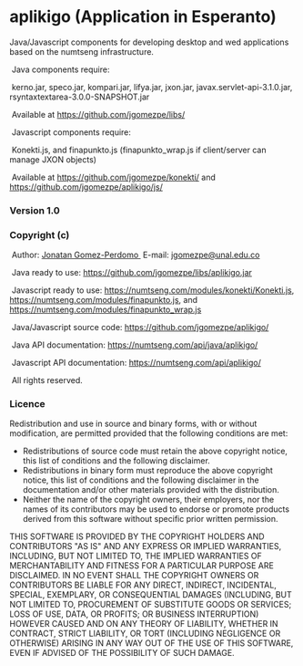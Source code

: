 # aplikigo (Application in Esperanto)
Java/Javascript components for developing desktop and wed applications based on the numtseng infrastructure. 

&nbsp;Java components require:

&nbsp;kerno.jar, speco.jar, kompari.jar, lifya.jar, jxon.jar, javax.servlet-api-3.1.0.jar, rsyntaxtextarea-3.0.0-SNAPSHOT.jar

&nbsp;Available at <A HREF="https://github.com/jgomezpe/libs/">https://github.com/jgomezpe/libs/</A>

&nbsp;Javascript components require:

&nbsp;Konekti.js, and finapunkto.js (finapunkto_wrap.js if client/server can manage JXON objects)

&nbsp;Available at <A HREF="https://github.com/jgomezpe/konekti/">https://github.com/jgomezpe/konekti/</A>
and <A HREF="https://github.com/jgomezpe/aplikigo/js/">https://github.com/jgomezpe/aplikigo/js/</A>

<h3>Version 1.0</h3>
<h3>Copyright (c)</h3>
&nbsp;Author: <A HREF="https://disi.unal.edu.co/~jgomezpe/"> Jonatan Gomez-Perdomo </A>
&nbsp;E-mail: <A HREF="mailto:jgomezpe@unal.edu.co">jgomezpe@unal.edu.co</A>

&nbsp;Java ready to use: <A HREF="https://github.com/jgomezpe/libs/kompari.jar">https://github.com/jgomezpe/libs/aplikigo.jar</A>

&nbsp;Javascript ready to use: <A HREF="https://numtseng.com/modules/konekti/Konekti.js">https://numtseng.com/modules/konekti/Konekti.js</A>, <A HREF="https://numtseng.com/modules/finapunkto.js">https://numtseng.com/modules/finapunkto.js</A>, and 
 <A HREF="https://numtseng.com/modules/finapunkto_wrap.js">https://numtseng.com/modules/finapunkto_wrap.js</A>

&nbsp;Java/Javascript source code: <A HREF="https://github.com/jgomezpe/kompari/">https://github.com/jgomezpe/aplikigo/</A>

&nbsp;Java API documentation: <A HREF="https://numtseng.com/api/java/aplikigo/">https://numtseng.com/api/java/aplikigo/</A>

&nbsp;Javascript API documentation: <A HREF="https://numtseng.com/api/aplikigo/">https://numtseng.com/api/aplikigo/</A>

&nbsp;All rights reserved.

<h3>Licence</h3>
Redistribution and use in source and binary forms, with or without modification, are permitted provided that the following conditions are met:

<ul>
    <li> Redistributions of source code must retain the above copyright notice,
            this list of conditions and the following disclaimer.</li>
    <li> Redistributions in binary form must reproduce the above copyright notice,
            this list of conditions and the following disclaimer in the documentation
            and/or other materials provided with the distribution.</li>
    <li> Neither the name of the copyright owners, their employers, nor the
            names of its contributors may be used to endorse or promote products
            derived from this software without specific prior written permission.</li>
</ul>

THIS SOFTWARE IS PROVIDED BY THE COPYRIGHT HOLDERS AND CONTRIBUTORS "AS IS"
        AND ANY EXPRESS OR IMPLIED WARRANTIES, INCLUDING, BUT NOT LIMITED TO, THE
        IMPLIED WARRANTIES OF MERCHANTABILITY AND FITNESS FOR A PARTICULAR PURPOSE ARE
        DISCLAIMED.  IN NO EVENT SHALL THE COPYRIGHT OWNERS OR CONTRIBUTORS BE
        LIABLE FOR ANY DIRECT, INDIRECT, INCIDENTAL, SPECIAL, EXEMPLARY, OR
        CONSEQUENTIAL DAMAGES (INCLUDING, BUT NOT LIMITED TO, PROCUREMENT OF
        SUBSTITUTE GOODS OR SERVICES; LOSS OF USE, DATA, OR PROFITS; OR BUSINESS INTERRUPTION)
        HOWEVER CAUSED AND ON ANY THEORY OF LIABILITY, WHETHER IN CONTRACT, STRICT LIABILITY,
        OR TORT (INCLUDING NEGLIGENCE OR OTHERWISE) ARISING IN ANY WAY OUT OF THE USE OF 
        THIS SOFTWARE, EVEN IF ADVISED OF THE POSSIBILITY OF SUCH DAMAGE.
